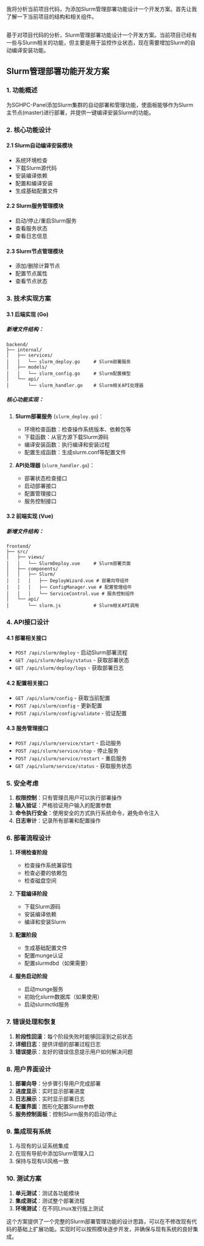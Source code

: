 我将分析当前项目代码，为添加Slurm管理部署功能设计一个开发方案。首先让我了解一下当前项目的结构和相关组件。



```toolCall::search_codebase::call_d9a1767236484e4e9fc40989::INIT
```

基于对项目代码的分析，Slurm管理部署功能设计一个开发方案。当前项目已经有一些与Slurm相关的功能，但主要是用于监控作业状态，现在需要增加Slurm的自动编译安装功能。

## Slurm管理部署功能开发方案

### 1. 功能概述

为SGHPC-Panel添加Slurm集群的自动部署和管理功能，使面板能够作为Slurm主节点(master)进行部署，并提供一键编译安装Slurm的功能。

### 2. 核心功能设计

#### 2.1 Slurm自动编译安装模块
- 系统环境检查
- 下载Slurm源代码
- 安装编译依赖
- 配置和编译安装
- 生成基础配置文件

#### 2.2 Slurm服务管理模块
- 启动/停止/重启Slurm服务
- 查看服务状态
- 查看日志信息

#### 2.3 Slurm节点管理模块
- 添加/删除计算节点
- 配置节点属性
- 查看节点状态

### 3. 技术实现方案

#### 3.1 后端实现 (Go)

##### 新增文件结构：
```
backend/
├── internal/
│   ├── services/
│   │   └── slurm_deploy.go     # Slurm部署服务
│   ├── models/
│   │   └── slurm_config.go     # Slurm配置模型
│   └── api/
│       └── slurm_handler.go    # Slurm相关API处理器
```

##### 核心功能实现：

1. **Slurm部署服务** (`slurm_deploy.go`)：
   - 环境检查函数：检查操作系统版本、依赖包等
   - 下载函数：从官方源下载Slurm源码
   - 编译安装函数：执行编译和安装过程
   - 配置生成函数：生成slurm.conf等配置文件

2. **API处理器** (`slurm_handler.go`)：
   - 部署状态检查接口
   - 启动部署接口
   - 配置管理接口
   - 服务控制接口

#### 3.2 前端实现 (Vue)

##### 新增文件结构：
```
frontend/
├── src/
│   ├── views/
│   │   └── SlurmDeploy.vue     # Slurm部署页面
│   ├── components/
│   │   ├── Slurm/
│   │   │   ├── DeployWizard.vue # 部署向导组件
│   │   │   ├── ConfigManager.vue # 配置管理组件
│   │   │   └── ServiceControl.vue # 服务控制组件
│   └── api/
│       └── slurm.js            # Slurm相关API调用
```

### 4. API接口设计

#### 4.1 部署相关接口
- `POST /api/slurm/deploy` - 启动Slurm部署流程
- `GET /api/slurm/deploy/status` - 获取部署状态
- `GET /api/slurm/deploy/logs` - 获取部署日志

#### 4.2 配置相关接口
- `GET /api/slurm/config` - 获取当前配置
- `POST /api/slurm/config` - 更新配置
- `POST /api/slurm/config/validate` - 验证配置

#### 4.3 服务管理接口
- `POST /api/slurm/service/start` - 启动服务
- `POST /api/slurm/service/stop` - 停止服务
- `POST /api/slurm/service/restart` - 重启服务
- `GET /api/slurm/service/status` - 获取服务状态

### 5. 安全考虑

1. **权限控制**：只有管理员用户可以执行部署操作
2. **输入验证**：严格验证用户输入的配置参数
3. **命令执行安全**：使用安全的方式执行系统命令，避免命令注入
4. **日志审计**：记录所有部署和配置操作

### 6. 部署流程设计

1. **环境检查阶段**
   - 检查操作系统兼容性
   - 检查必要的依赖包
   - 检查磁盘空间

2. **下载编译阶段**
   - 下载Slurm源码
   - 安装编译依赖
   - 编译和安装Slurm

3. **配置阶段**
   - 生成基础配置文件
   - 配置munge认证
   - 配置slurmdbd（如果需要）

4. **服务启动阶段**
   - 启动munge服务
   - 初始化slurm数据库（如果使用）
   - 启动slurmctld服务

### 7. 错误处理和恢复

1. **阶段性回滚**：每个阶段失败时能够回滚到之前状态
2. **详细日志**：提供详细的部署过程日志
3. **错误提示**：友好的错误信息提示用户如何解决问题

### 8. 用户界面设计

1. **部署向导**：分步骤引导用户完成部署
2. **进度显示**：实时显示部署进度
3. **日志展示**：实时显示部署日志
4. **配置界面**：图形化配置Slurm参数
5. **服务控制面板**：控制Slurm服务的启动/停止

### 9. 集成现有系统

1. 与现有的认证系统集成
2. 在现有导航中添加Slurm管理入口
3. 保持与现有UI风格一致

### 10. 测试方案

1. **单元测试**：测试各功能模块
2. **集成测试**：测试整个部署流程
3. **环境测试**：在不同Linux发行版上测试

这个方案提供了一个完整的Slurm部署管理功能的设计思路，可以在不修改现有代码的基础上扩展功能。实现时可以按照模块逐步开发，并确保与现有系统的良好集成。
